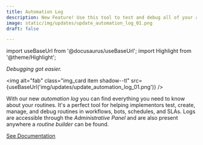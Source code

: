 ```yaml
---
title: Automation Log
description: New Feature! Use this tool to test and debug all of your automated routines.
image: static/img/updates/update_automation_log_01.png
draft: false

---
```


import useBaseUrl from '@docusaurus/useBaseUrl'; 
import Highlight from '@theme/Highlight';


<div className="align-center">
<div class="card">
<div class="card__header">

<span className="hero__subtitle"><em>Debugging got easier.</em></span>

</div>
<div class="card__image">

<img alt="fab" class="img_card item shadow--tl" src={useBaseUrl('img/updates/update_automation_log_01.png')} />
<br/>

</div>
<div class="card__body">

With our new _automation log_ you can find everything you need to know about your routines. It's a perfect tool for helping implementors test, create, manage, and debug routines in workflows, bots, schedules, and SLAs. Logs are accessible through the _Administrative Panel_ and are also present anywhere a _routine builder_ can be found.

</div>
<div className="card__footer text-center align-padding-center">

<a className="button button--info button--block" href="/docs/documentation/automation/automation_log">See Documentation</a>
<br/>

</div>
</div>
</div>
